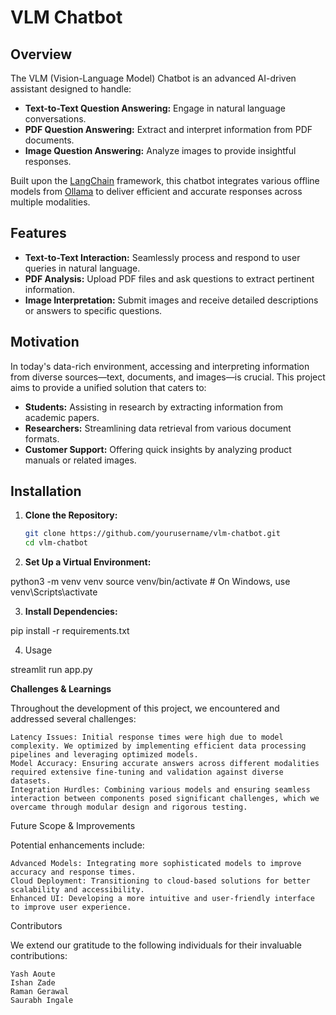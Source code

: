 # VLM Chatbot

## Overview

The VLM (Vision-Language Model) Chatbot is an advanced AI-driven assistant designed to handle:

- **Text-to-Text Question Answering:** Engage in natural language conversations.
- **PDF Question Answering:** Extract and interpret information from PDF documents.
- **Image Question Answering:** Analyze images to provide insightful responses.

Built upon the [LangChain](https://github.com/hwchase17/langchain) framework, this chatbot integrates various offline models from [Ollama](https://ollama.com/) to deliver efficient and accurate responses across multiple modalities.

## Features

- **Text-to-Text Interaction:** Seamlessly process and respond to user queries in natural language.
- **PDF Analysis:** Upload PDF files and ask questions to extract pertinent information.
- **Image Interpretation:** Submit images and receive detailed descriptions or answers to specific questions.

## Motivation

In today's data-rich environment, accessing and interpreting information from diverse sources—text, documents, and images—is crucial. This project aims to provide a unified solution that caters to:

- **Students:** Assisting in research by extracting information from academic papers.
- **Researchers:** Streamlining data retrieval from various document formats.
- **Customer Support:** Offering quick insights by analyzing product manuals or related images.

## Installation

1. **Clone the Repository:**

   ```bash
   git clone https://github.com/yourusername/vlm-chatbot.git
   cd vlm-chatbot

2. **Set Up a Virtual Environment:**

  python3 -m venv venv
  source venv/bin/activate  # On Windows, use venv\Scripts\activate
  
3. **Install Dependencies:**

  pip install -r requirements.txt
  
4. Usage

  streamlit run app.py

**Challenges & Learnings**

Throughout the development of this project, we encountered and addressed several challenges:

    Latency Issues: Initial response times were high due to model complexity. We optimized by implementing efficient data processing pipelines and leveraging optimized models.
    Model Accuracy: Ensuring accurate answers across different modalities required extensive fine-tuning and validation against diverse datasets.
    Integration Hurdles: Combining various models and ensuring seamless interaction between components posed significant challenges, which we overcame through modular design and rigorous testing.

Future Scope & Improvements

Potential enhancements include:

    Advanced Models: Integrating more sophisticated models to improve accuracy and response times.
    Cloud Deployment: Transitioning to cloud-based solutions for better scalability and accessibility.
    Enhanced UI: Developing a more intuitive and user-friendly interface to improve user experience.

Contributors

We extend our gratitude to the following individuals for their invaluable contributions:

    Yash Aoute
    Ishan Zade
    Raman Gerawal
    Saurabh Ingale

